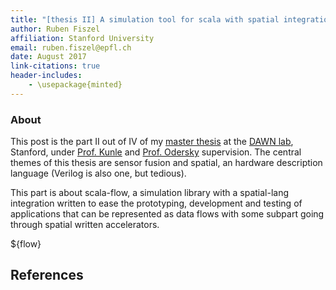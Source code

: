 ```yaml
---
title: "[thesis II] A simulation tool for scala with spatial integration: scala-flow"
author: Ruben Fiszel
affiliation: Stanford University
email: ruben.fiszel@epfl.ch
date: August 2017
link-citations: true
header-includes:
    - \usepackage{minted}
---
```


### About

This post is the part II out of IV of my [master thesis](assets/thesis.pdf) at the [DAWN lab](http://dawn.cs.stanford.edu/), Stanford, under [Prof. Kunle](http://arsenalfc.stanford.edu/kunle) and [Prof. Odersky](http://lampwww.epfl.ch/~odersky/) supervision. The central themes of this thesis are sensor fusion and spatial, an hardware description language (Verilog is also one, but tedious). 

This part is about scala-flow, a simulation library with a spatial-lang integration written to ease the prototyping, development and testing of applications that can be represented as data flows with some subpart going through spatial written accelerators.

${flow}

## References

